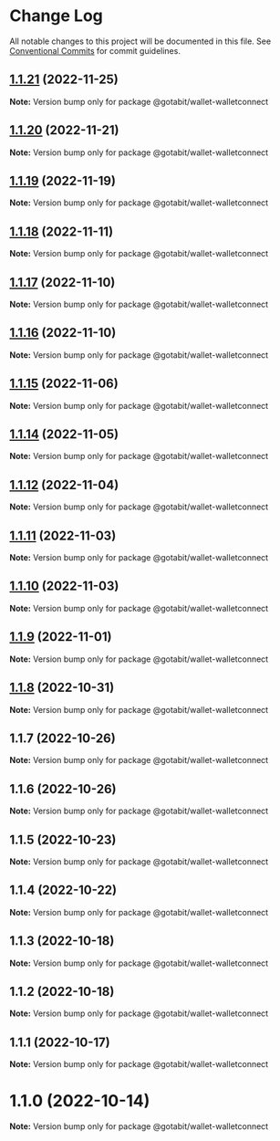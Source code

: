 # Change Log

All notable changes to this project will be documented in this file.
See [Conventional Commits](https://conventionalcommits.org) for commit guidelines.

## [1.1.21](https://github.com/gotabit/sdk-ts/compare/@gotabit/wallet-walletconnect@1.1.20...@gotabit/wallet-walletconnect@1.1.21) (2022-11-25)

**Note:** Version bump only for package @gotabit/wallet-walletconnect

## [1.1.20](https://github.com/gotabit/sdk-ts/compare/@gotabit/wallet-walletconnect@1.1.19...@gotabit/wallet-walletconnect@1.1.20) (2022-11-21)

**Note:** Version bump only for package @gotabit/wallet-walletconnect

## [1.1.19](https://github.com/gotabit/sdk-ts/compare/@gotabit/wallet-walletconnect@1.1.18...@gotabit/wallet-walletconnect@1.1.19) (2022-11-19)

**Note:** Version bump only for package @gotabit/wallet-walletconnect

## [1.1.18](https://github.com/gotabit/sdk-ts/compare/@gotabit/wallet-walletconnect@1.1.17...@gotabit/wallet-walletconnect@1.1.18) (2022-11-11)

**Note:** Version bump only for package @gotabit/wallet-walletconnect

## [1.1.17](https://github.com/gotabit/sdk-ts/compare/@gotabit/wallet-walletconnect@1.1.16...@gotabit/wallet-walletconnect@1.1.17) (2022-11-10)

**Note:** Version bump only for package @gotabit/wallet-walletconnect

## [1.1.16](https://github.com/gotabit/sdk-ts/compare/@gotabit/wallet-walletconnect@1.1.15...@gotabit/wallet-walletconnect@1.1.16) (2022-11-10)

**Note:** Version bump only for package @gotabit/wallet-walletconnect

## [1.1.15](https://github.com/gotabit/sdk-ts/compare/@gotabit/wallet-walletconnect@1.1.14...@gotabit/wallet-walletconnect@1.1.15) (2022-11-06)

**Note:** Version bump only for package @gotabit/wallet-walletconnect

## [1.1.14](https://github.com/gotabit/sdk-ts/compare/@gotabit/wallet-walletconnect@1.1.12...@gotabit/wallet-walletconnect@1.1.14) (2022-11-05)

**Note:** Version bump only for package @gotabit/wallet-walletconnect

## [1.1.12](https://github.com/gotabit/sdk-ts/compare/@gotabit/wallet-walletconnect@1.1.11...@gotabit/wallet-walletconnect@1.1.12) (2022-11-04)

**Note:** Version bump only for package @gotabit/wallet-walletconnect

## [1.1.11](https://github.com/gotabit/sdk-ts/compare/@gotabit/wallet-walletconnect@1.1.10...@gotabit/wallet-walletconnect@1.1.11) (2022-11-03)

**Note:** Version bump only for package @gotabit/wallet-walletconnect

## [1.1.10](https://github.com/gotabit/sdk-ts/compare/@gotabit/wallet-walletconnect@1.1.9...@gotabit/wallet-walletconnect@1.1.10) (2022-11-03)

**Note:** Version bump only for package @gotabit/wallet-walletconnect

## [1.1.9](https://github.com/gotabit/sdk-ts/compare/@gotabit/wallet-walletconnect@1.1.7...@gotabit/wallet-walletconnect@1.1.9) (2022-11-01)

**Note:** Version bump only for package @gotabit/wallet-walletconnect

## [1.1.8](https://github.com/gotabit/sdk-ts/compare/@gotabit/wallet-walletconnect@1.1.7...@gotabit/wallet-walletconnect@1.1.8) (2022-10-31)

**Note:** Version bump only for package @gotabit/wallet-walletconnect

## 1.1.7 (2022-10-26)

**Note:** Version bump only for package @gotabit/wallet-walletconnect

## 1.1.6 (2022-10-26)

**Note:** Version bump only for package @gotabit/wallet-walletconnect

## 1.1.5 (2022-10-23)

**Note:** Version bump only for package @gotabit/wallet-walletconnect

## 1.1.4 (2022-10-22)

**Note:** Version bump only for package @gotabit/wallet-walletconnect

## 1.1.3 (2022-10-18)

**Note:** Version bump only for package @gotabit/wallet-walletconnect

## 1.1.2 (2022-10-18)

**Note:** Version bump only for package @gotabit/wallet-walletconnect

## 1.1.1 (2022-10-17)

**Note:** Version bump only for package @gotabit/wallet-walletconnect

# 1.1.0 (2022-10-14)

**Note:** Version bump only for package @gotabit/wallet-walletconnect
